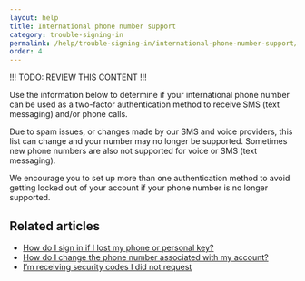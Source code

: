 ```yaml
---
layout: help
title: International phone number support
category: trouble-signing-in
permalink: /help/trouble-signing-in/international-phone-number-support/
order: 4
---
```


!!! TODO: REVIEW THIS CONTENT !!!

Use the information below to determine if your international phone number can be used as a two-factor authentication method to receive SMS (text messaging) and/or phone calls.

Due to spam issues, or changes made by our SMS and voice providers, this list can change and your number may no longer be supported. Sometimes new phone numbers are also not supported for voice or SMS (text messaging).

We encourage you to set up more than one authentication method to avoid getting locked out of your account if your phone number is no longer supported.

## Related articles

* [How do I sign in if I lost my phone or personal key?](#)
* [How do I change the phone number associated with my account?](#)
* [I’m receiving security codes I did not request](#)

